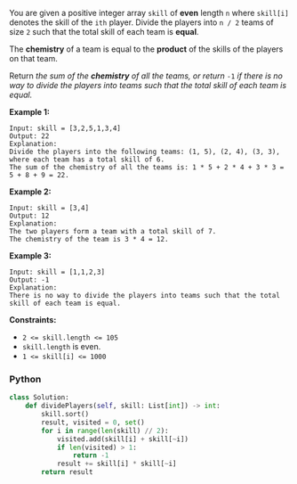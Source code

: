 You are given a positive integer array  `skill`  of  **even**  length  `n`  where  `skill[i]`  denotes the skill of the  `ith`  player. Divide the players into  `n / 2`  teams of size  `2`  such that the total skill of each team is  **equal**.

The  **chemistry**  of a team is equal to the  **product**  of the skills of the players on that team.

Return  _the sum of the  **chemistry**  of all the teams, or return_ `-1` _if there is no way to divide the players into teams such that the total skill of each team is equal._

**Example 1:**
```
Input: skill = [3,2,5,1,3,4]
Output: 22
Explanation: 
Divide the players into the following teams: (1, 5), (2, 4), (3, 3), where each team has a total skill of 6.
The sum of the chemistry of all the teams is: 1 * 5 + 2 * 4 + 3 * 3 = 5 + 8 + 9 = 22.
```

**Example 2:**
```
Input: skill = [3,4]
Output: 12
Explanation: 
The two players form a team with a total skill of 7.
The chemistry of the team is 3 * 4 = 12.
```

**Example 3:**
```
Input: skill = [1,1,2,3]
Output: -1
Explanation: 
There is no way to divide the players into teams such that the total skill of each team is equal.
```

**Constraints:**

-   `2 <= skill.length <= 105`
-   `skill.length`  is even.
-   `1 <= skill[i] <= 1000`


### Python
```python
class Solution:
    def dividePlayers(self, skill: List[int]) -> int:
        skill.sort()
        result, visited = 0, set()
        for i in range(len(skill) // 2):
            visited.add(skill[i] + skill[~i])
            if len(visited) > 1:
                return -1
            result += skill[i] * skill[~i]
        return result
```